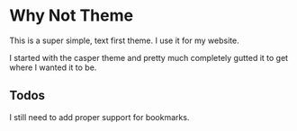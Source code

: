# Why Not Theme

This is a super simple, text first theme. I use it for my website.

I started with the casper theme and pretty much completely gutted it to get where I wanted
it to be.

## Todos

I still need to add proper support for bookmarks.
